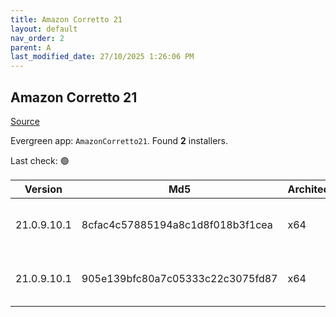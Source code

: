 ```yaml
---
title: Amazon Corretto 21
layout: default
nav_order: 2
parent: A
last_modified_date: 27/10/2025 1:26:06 PM
---
```


## Amazon Corretto 21

[Source](https://aws.amazon.com/corretto/)

Evergreen app: `AmazonCorretto21`. Found **2** installers.

Last check: 🟢

| Version     | Md5                              | Architecture | Type | URI                                                                                                                                                                                                          |
| ----------- | -------------------------------- | ------------ | ---- | ------------------------------------------------------------------------------------------------------------------------------------------------------------------------------------------------------------ |
| 21.0.9.10.1 | 8cfac4c57885194a8c1d8f018b3f1cea | x64          | msi  | [https://corretto.aws/downloads/resources/21.0.9.10.1/amazon-corretto-21.0.9.10.1-windows-x64.msi](https://corretto.aws/downloads/resources/21.0.9.10.1/amazon-corretto-21.0.9.10.1-windows-x64.msi)         |
| 21.0.9.10.1 | 905e139bfc80a7c05333c22c3075fd87 | x64          | zip  | [https://corretto.aws/downloads/resources/21.0.9.10.1/amazon-corretto-21.0.9.10.1-windows-x64-jdk.zip](https://corretto.aws/downloads/resources/21.0.9.10.1/amazon-corretto-21.0.9.10.1-windows-x64-jdk.zip) |
